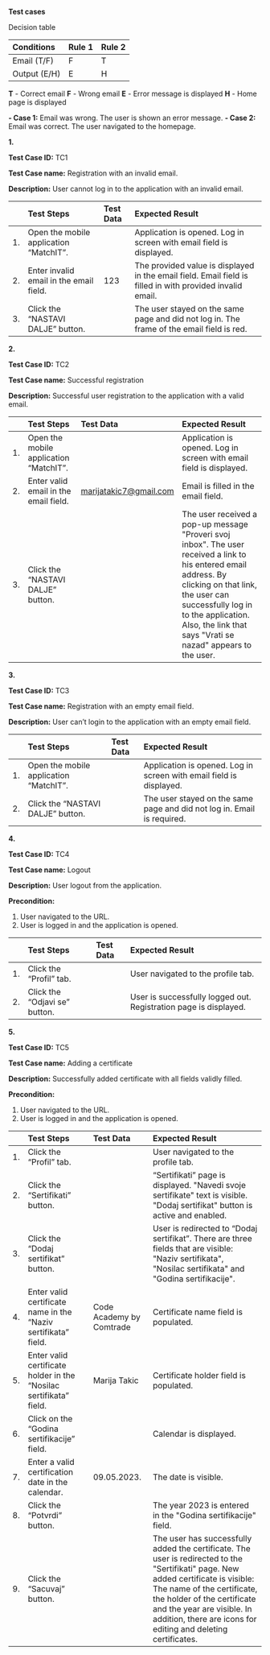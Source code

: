 **﻿Test cases**


Decision table


|Conditions|Rule 1|Rule 2|
| :- | :- | :- |
|Email (T/F)|F|T|
|Output (E/H)|E|H|

**T** - Correct email
**F** - Wrong email
**E** - Error message is displayed
**H** - Home page is displayed


**- Case 1:** Email was wrong. The user is shown an error message.
**- Case 2:** Email was correct. The user navigated to the homepage.



**1\.**

**Test Case ID:** TC1

**Test Case name:** Registration with an invalid email.

**Description:** User cannot log in to the application with an invalid email.


||Test Steps|Test Data|Expected Result|
| :- | :- | :- | :- |
|1\.|Open the mobile application “MatchIT”.||Application is opened. Log in screen with email field is displayed.|
|2\.|Enter invalid email in the email field. |123|The provided value is displayed in the email field. Email field is filled in with provided invalid email.|
|3\.|Click the “NASTAVI DALJE” button.||The user stayed on the same page and did not log in. The frame of the email field is red.|

**2\.**

**Test Case ID:** TC2

**Test Case name:** Successful registration

**Description:** Successful user registration to the application with a valid email.


||Test Steps|Test Data|Expected Result|
| :- | :- | :- | :- |
|1\.|Open the mobile application “MatchIT”.||Application is opened. Log in screen with email field is displayed.|
|2\.|Enter valid email in the email field. |marijatakic7@gmail.com|Email is filled in the email field.|
|3\.|Click the “NASTAVI DALJE” button.||The user received a pop-up message "Proveri svoj inbox". The user received a link to his entered email address. By clicking on that link, the user can successfully log in to the application. Also, the link that says "Vrati se nazad" appears to the user.|
















**3\.**

**Test Case ID:** TC3

**Test Case name:** Registration with an empty email field.

**Description:** User can’t login to the application with an empty email field.


||Test Steps|Test Data|Expected Result|
| :- | :- | :- | :- |
|1\.|Open the mobile application “MatchIT”.||Application is opened. Log in screen with email field is displayed.|
|2\.|Click the “NASTAVI DALJE” button.||The user stayed on the same page and did not log in. Email is required.|




**4\.**

**Test Case ID:** TC4

**Test Case name:** Logout

**Description:** User logout from the application.

**Precondition:**

1. User navigated to the URL.
1. User is logged in and the application is opened. 


||Test Steps|Test Data|Expected Result|
| :- | :- | :- | :- |
|1\.|Click the “Profil” tab.||User navigated to the profile tab.|
|2\.|Click the “Odjavi se” button.||User is successfully logged out. Registration page is displayed.|







**5\.**

**Test Case ID:** TC5

**Test Case name:** Adding a certificate

**Description:** Successfully added certificate with all fields validly filled.

**Precondition:**

1. User navigated to the URL.
1. User is logged in and the application is opened. 


||Test Steps|Test Data|Expected Result|
| :- | :- | :- | :- |
|1\.|Click the “Profil” tab.||User navigated to the profile tab.|
|2\.|Click the “Sertifikati” button.||“Sertifikati” page is displayed. "Navedi svoje sertifikate" text is visible. "Dodaj sertifikat" button is active and enabled.|
|3\.|Click the “Dodaj sertifikat” button.||User is redirected to “Dodaj sertifikat”. There are three fields that are visible: "Naziv sertifikata", "Nosilac sertifikata" and "Godina sertifikacije".|
|4\.|Enter valid certificate name in the “Naziv sertifikata” field. |Code Academy by Comtrade|Certificate name field is populated.|
|5\.|Enter valid certificate holder in the “Nosilac sertifikata” field. |Marija Takic|Certificate holder field is populated.|
|6\.|Click on the “Godina sertifikacije” field.||Calendar is displayed.|
|7\.|Enter a valid certification date in the calendar.|09\.05.2023.|The date is visible.|
|8\.|Click the “Potvrdi” button.||The year 2023 is entered in the "Godina sertifikacije" field.|
|9\.|Click the “Sacuvaj” button.||The user has successfully added the certificate. The user is redirected to the "Sertifikati" page. New added certificate is visible: The name of the certificate, the holder of the certificate and the year are visible. In addition, there are icons for editing and deleting certificates.|

